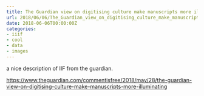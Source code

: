 ```yaml
---
title: The Guardian view on digitising culture make manuscripts more illuminating | Editorial | Opinion | The Guardian
url: 2018/06/06/The_Guardian_view_on_digitising_culture_make_manuscripts_more_illuminating_|_Editorial_|_Opinion_|_The_Guardian/
date: 2018-06-06T00:00:00Z
categories:
- iiif
- cool
- data
- images
---
```

a nice description of IIF from the guardian. 

<a href=https://www.theguardian.com/commentisfree/2018/may/28/the-guardian-view-on-digitising-culture-make-manuscripts-more-illuminating>https://www.theguardian.com/commentisfree/2018/may/28/the-guardian-view-on-digitising-culture-make-manuscripts-more-illuminating</a>